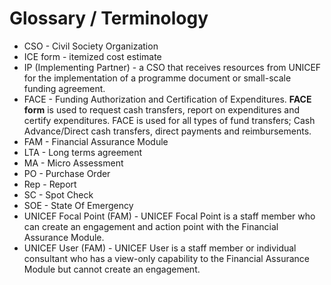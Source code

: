 # Glossary / Terminology

* CSO - Civil Society Organization
* ICE form - itemized cost estimate
* IP \(Implementing Partner\) - a CSO that receives resources from UNICEF for the implementation of a programme document or small-scale funding agreement.
* FACE - Funding Authorization and Certification of Expenditures. **FACE form** is used to request cash transfers, report on expenditures and certify expenditures. FACE is used for all types of fund transfers; Cash Advance/Direct cash transfers, direct payments and reimbursements.
* FAM -  Financial Assurance Module
* LTA - Long terms agreement
* MA - Micro Assessment
* PO - Purchase Order
* Rep - Report
* SC - Spot Check
* SOE - State Of Emergency
* UNICEF Focal Point \(FAM\) - UNICEF Focal Point is a staff member who can create an engagement and action point with the Financial Assurance Module.
* UNICEF User \(FAM\) - UNICEF User is a staff member or individual consultant who has a view-only capability to the Financial Assurance Module but cannot create an engagement.



